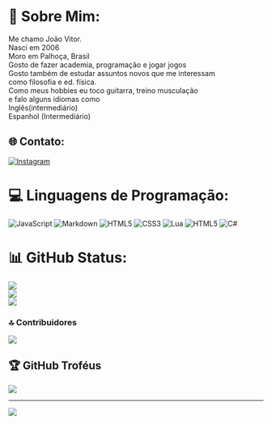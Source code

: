 # 💫 Sobre Mim:
Me chamo João Vitor.<br>Nasci em 2006<br>Moro em Palhoça, Brasil<br>Gosto de fazer academia, programação e jogar jogos<br>Gosto também de estudar assuntos novos que me interessam<br>como filosofia e ed. física.<br>Como meus hobbies eu toco guitarra, treino musculação<br>e falo alguns idiomas como <br>Inglês(intermediário)<br>Espanhol (Intermediário)

## 🌐 Contato:
[![Instagram](https://img.shields.io/badge/Instagram-%23E4405F.svg?logo=Instagram&logoColor=white)](https://instagram.com/joao_vitor86380) 

# 💻 Linguagens de Programação:
![JavaScript](https://img.shields.io/badge/javascript-%23323330.svg?style=for-the-badge&logo=javascript&logoColor=%23F7DF1E) 
![Markdown](https://img.shields.io/badge/markdown-%23000000.svg?style=for-the-badge&logo=markdown&logoColor=white) 
![HTML5](https://img.shields.io/badge/html5-%23E34F26.svg?style=for-the-badge&logo=html5&logoColor=white) 
![CSS3](https://img.shields.io/badge/css3-%231572B6.svg?style=for-the-badge&logo=css3&logoColor=white) 
![Lua](https://img.shields.io/badge/lua-%232C2D72.svg?style=for-the-badge&logo=lua&logoColor=white) ![HTML5](https://img.shields.io/badge/html5-%23E34F26.svg?style=for-the-badge&logo=html5&logoColor=white) ![C#](https://img.shields.io/badge/c%23-%23239120.svg?style=for-the-badge&logo=c-sharp&logoColor=white)
# 📊 GitHub Status:
![](https://github-readme-stats.vercel.app/api?username=Joojizitos65&theme=dracula&hide_border=true&include_all_commits=false&count_private=true)<br/>
![](https://github-readme-streak-stats.herokuapp.com/?user=Joojizitos65&theme=dracula&hide_border=true)<br/>
![](https://github-readme-stats.vercel.app/api/top-langs/?username=Joojizitos65&theme=dracula&hide_border=true&include_all_commits=false&count_private=true&layout=compact)
### 🔝 Contribuidores
![](https://github-contributor-stats.vercel.app/api?username=Joojizitos65&limit=5&theme=dracula&combine_all_yearly_contributions=true)

## 🏆 GitHub Troféus
![](https://github-profile-trophy.vercel.app/?username=Joojizitos65&theme=dracula&no-frame=true&no-bg=false&margin-w=4)



---
[![](https://visitcount.itsvg.in/api?id=Joojizitos65&icon=0&color=0)](https://visitcount.itsvg.in)

